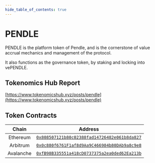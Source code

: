 ```yaml
---
hide_table_of_contents: true
---
```


# PENDLE

PENDLE is the platform token of Pendle, and is the cornerstone of value accrual mechanics and management of the protocol.

It also functions as the governance token, by staking and locking into vePENDLE.

## Tokenomics Hub Report

[https://www.tokenomicshub.xyz/posts/pendle](https://www.tokenomicshub.xyz/posts/pendle)

## Token Contracts

|   Chain   |                                                         Address                                                          |
| :-------: | :----------------------------------------------------------------------------------------------------------------------: |
| Ethereum  | [`0x808507121b80c02388fad14726482e061b8da827`](https://etherscan.io/address/0x808507121b80c02388fad14726482e061b8da827/) |
| Arbitrum  |  [`0x0c880f6761F1af8d9Aa9C466984b80DAb9a8c9e8`](https://arbiscan.io/token/0x0c880f6761F1af8d9Aa9C466984b80DAb9a8c9e8/)   |
| Avalanche | [`0xfB98B335551a418cD0737375a2ea0ded62Ea213b`](https://snowtrace.io/address/0xfB98B335551a418cD0737375a2ea0ded62Ea213b/) |
